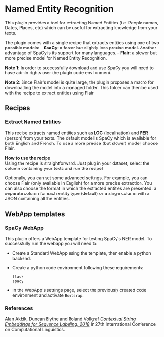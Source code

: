 ﻿# Named Entity Recognition

This plugin provides a tool for extracting Named Entities (i.e. People names, Dates, Places, etc) which can be useful for extracting knowledge from your texts.

The plugin comes with a single recipe that extracts entities using one of two possible models: 
	- **SpaCy**: a faster but slightly less precise model. Another advantage of SpaCy is its support for many languages.
	-  **Flair**: a slower but more precise model for Named Entity Recognition.

**Note 1**: In order to successfully download and use SpaCy you will need to have admin rights over the plugin code environment.

**Note 2**: Since Flair's model is quite large, the plugin proposes a macro for downloading the model into a managed folder. This folder can then be used with the recipe to extract entities using Flair.

## Recipes
### Extract Named Entities

This recipe extracts named entities such as **LOC** (localisation) and **PER** (person) from your texts. The default model is SpaCy which is available for both English and French. To use a more precise (but slower) model, choose Flair.

**How to use the recipe**  
Using the recipe is straightforward. Just plug in your dataset, select the column containing your texts and run the recipe!

Optionally, you can set some advanced settings. For example, you can choose Flair (only available in English) for a more precise extraction. You can also choose the format in which the extracted entities are presented: a separate column for each entity type (default) or a single column with a JSON containing all the entities.

## WebApp templates
### SpaCy WebApp
This plugin offers a WebApp template for testing SpaCy's NER model. To successfully run the webapp you will need to:

- Create a Standard WebApp using the template, then enable a python backend.
- Create a python code environment following these requirements:

	```
	flask
	spacy
	```

- In the WebApp's settings page, select the previously created code environment and activate `Bootsrap`.

### References
Alan Akbik, Duncan Blythe and Roland Vollgraf [*Contextual String Embeddings for Sequence Labeling, 2018*](http://alanakbik.github.io/papers/coling2018.pdf) In 27th International Conference on Computational Linguistics.
